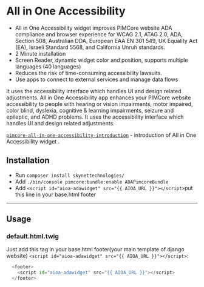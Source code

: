 # All in One Accessibility
- All in One Accessibility widget improves PIMCore website ADA compliance and browser experience for WCAG 2.1, ATAG 2.0, ADA, Section 508, Australian DDA, 
  European EAA EN 301 549, UK Equality Act (EA), Israeli Standard 5568, and California Unruh standards.
- 2 Minute installation
- Screen Reader, dynamic widget color and position, supports multiple languages (40 languages)
- Reduces the risk of time-consuming accessibility lawsuits.
- Use apps to connect to external services and manage data flows

It uses the accessibility interface which handles UI and design related adjustments. All in One Accessibility app enhances your PIMCore website 
accessibility to people with hearing or vision impairments, motor impaired, color blind, dyslexia, cognitive & learning impairments, seizure and epileptic, and ADHD problems. It uses the accessibility interface which handles UI and design related adjustments.

[`pimcore-all-in-one-accessibility-introduction`](https://www.youtube.com/watch?v=PPQMWSzroAA) - introduction of All in One Accessibility widget .


## Installation
-   Run `composer install skynettechnologies/`
-   Add `./bin/console pimcore:bundle:enable ADAPimcoreBundle`
-   Add `<script id="aioa-adawidget" src="{{ AIOA_URL }}"></script>`put this line in your base.html footer

---

## Usage


### default.html.twig
Just add this tag in your base.html footer(your main template of django website) `<script id="aioa-adawidget" src="{{ AIOA_URL }}"></script>`:
```python
  <footer>
    <script id="aioa-adawidget" src="{{ AIOA_URL }}"></script>
  </footer>
```


